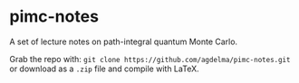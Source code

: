 pimc-notes
==========

A set of lecture notes on path-integral quantum Monte Carlo.

Grab the repo with: `git clone https://github.com/agdelma/pimc-notes.git` or
download as a `.zip` file and compile with LaTeX.

